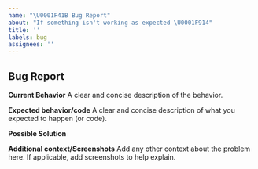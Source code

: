 ```yaml
---
name: "\U0001F41B Bug Report"
about: "If something isn't working as expected \U0001F914"
title: ''
labels: bug
assignees: ''
---
```


## Bug Report

**Current Behavior**
A clear and concise description of the behavior.

**Expected behavior/code**
A clear and concise description of what you expected to happen (or code).

**Possible Solution**
<!--- Only if you have suggestions on a fix for the bug -->

**Additional context/Screenshots**
Add any other context about the problem here. If applicable, add screenshots to help explain.